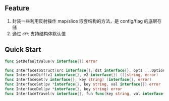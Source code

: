 ## Feature

1. 封装一些利用反射操作 map/slice 嵌套结构的方法，是 config/flag 的底层存储
2. 通过 `dft` 支持结构体默认值

## Quick Start

```go
func SetDefaultValue(v interface{}) error

func InterfaceToStruct(src interface{}, dst interface{}, opts ...Option) error
func InterfaceDiff(v1 interface{}, v2 interface{}) ([]string, error)
func InterfaceGet(v interface{}, key string) (interface{}, error)
func InterfaceSet(pv *interface{}, key string, val interface{}) error
func InterfaceDel(pv *interface{}, key string) error
func InterfaceTravel(v interface{}, fun func(key string, val interface{}) error) error
```